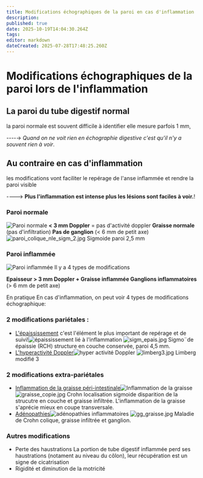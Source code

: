 ```yaml
---
title: Modifications échographiques de la paroi en cas d'inflammation
description: 
published: true
date: 2025-10-19T14:04:30.264Z
tags: 
editor: markdown
dateCreated: 2025-07-28T17:48:25.260Z
---
```


# Modifications échographiques de la paroi lors de l'inflammation
## La paroi du tube digestif normal

la paroi normale est souvent difficile à identifier
elle mesure parfois 1 mm,

----→ *Quand on ne voit rien en échographie digestive c'est qu'il n'y a souvent rien à voir*.


## Au contraire en cas d'inflammation

les modifications vont faciliter le repérage de l'anse inflammée et rendre la paroi visible

----> **Plus l'inflammation est intense plus les lésions sont faciles à voir.**!
### Paroi normale
![Paroi normale](/schemas/nle_sans_texte.jpg)
**< 3 mm
Doppler** = pas d'activité doppler
**Graisse normale** (pas d'infiltration)
**Pas de ganglion** (< 6 mm de petit axe)
![paroi_colique_nle_sigm_2.jpg](/anatomie_typique/paroi_colique_nle_sigm_2.jpg)
Sigmoide paroi 2,5 mm
### Paroi inflammée
![Paroi inflammée](/schemas/gang_site.jpg)
Il y a 4 types de modifications

**Epaisseur > 3 mm
Doppler +
Graisse inflammée
Ganglions inflammatoires** (> 6 mm de petit axe)

En pratique 
En cas d'inflammation, on peut voir 4 types de modifications échographique: 

### 2 modifications pariétales :
- [L'épaississement](/bases/paroi_inflammee/epaississement) 
c'est l'élément le plus important de repérage et de suivi!![épaississement lié à l'inflammation](/schémas/epais.jpg)
![sigm_epais.jpg](/anatomie_typique/sigm_epais.jpg)
Sigmo¨de épaissie (RCH) structure en couche conservée, paroi 4,5 mm.
- [L'hyperactivité Doppler](/bases/paroi_inflammee/doppler)![hyper activité Doppler](/schémas/doppl.jpg)
![limberg3.jpg](/anatomie_typique/limberg3.jpg)
Limberg modifié 3
### 2 modifications extra-pariétales
- [Inflammation de la graisse péri-intestinale](/bases/paroi_inflammee/graisse)![Inflammation de la graisse](/schémas/gras.jpg)
![graisse_copie.jpg](/paroiinflammee/graisse_copie.jpg)
Crohn localisation sigmoide disparition de la strucutre en couche et graisse infiltrée.
L'inflammation de la graisse s'aprécie mieux en coupe transversale.
- [Adénopathies](/bases/paroi_inflammee/adp)![adénopathies inflammatoires](/schémas/gang.jpg)
![gg_graisse.jpg](/paroiinflammee/gg_graisse.jpg)
Maladie de Crohn colique, graisse infiltrée et ganglion.
### Autres modifications
- Perte des haustrations
La portion de tube digestif inflammée perd ses haustrations (notament au niveau du côlon), leur récupération est un signe de cicatrisation
- Rigidité et diminution de la motricité